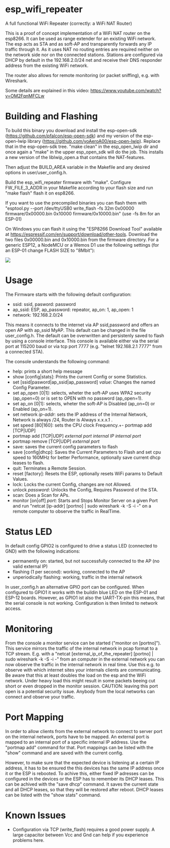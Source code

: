 # esp_wifi_repeater
A full functional WiFi Repeater (correctly: a WiFi NAT Router)

This is a proof of concept implementation of a WiFi NAT router on the esp8266. It can be used as range extender for an existing WiFi network. The esp acts as STA and as soft-AP and transparently forwards any IP traffic through it. As it uses NAT no routing entries are required neither on the network side nor on the connected stations. Stations are configured via DHCP by default in the 192.168.2.0/24 net and receive their DNS responder address from the existing WiFi network.

The router also allows for remote monitoring (or packet sniffing), e.g. with Wireshark. 

Some details are explained in this video: https://www.youtube.com/watch?v=OM2FqnMFCLw

# Building and Flashing
To build this binary you download and install the esp-open-sdk (https://github.com/pfalcon/esp-open-sdk) and my version of the esp-open-lwip library (https://github.com/yoAeroA00/esp-open-lwip). Replace that in the esp-open-sdk tree. "make clean" in the esp_open_lwip dir and once again a "make" in the upper esp_open_sdk will do the job. This installs a new version of the liblwip_open.a that contains the NAT-features.

Then adjust the BUILD_AREA variable in the Makefile and any desired options in user/user_config.h.

Build the esp_wifi_repeater firmware with "make". Configure FW_FILE_3_ADDR in your Makefile according to your flash size and run "make flash" flash it on esp8266.

If you want to use the precompiled binaries you can flash them with "esptool.py --port /dev/ttyUSB0 write_flash -fs 32m 0x00000 firmware/0x00000.bin 0x10000 firmware/0x10000.bin" (use -fs 8m for an ESP-01)

On Windows you can flash it using the "ESP8266 Download Tool" available at https://espressif.com/en/support/download/other-tools. Download the two files 0x00000.bin and 0x10000.bin from the firmware directory. For a generic ESP12, a NodeMCU or a Wemos D1 use the following settings (for an ESP-01 change FLASH SIZE to "8Mbit"):

<img src="https://raw.githubusercontent.com/martin-ger/esp_wifi_repeater/master/FlashRepeaterWindows.jpg">

# Usage
The Firmware starts with the following default configuration:
- ssid: ssid, pasword: password
- ap_ssid: ESP, ap_password: repeator, ap_on: 1, ap_open: 1
- network: 192.168.2.0/24

This means it connects to the internet via AP ssid,password and offers an open AP with ap_ssid MyAP. This default can be changed in the file user_config.h. The default can be overwritten and persistenly saved to flash by using a console interface. This console is available either via the serial port at 115200 baud or via tcp port 7777 (e.g. "telnet 192.168.2.1 7777" from a connected STA). 

The console understands the following command:
- help: prints a short help message
- show [config|stats]: Prints the current Config or some Statistics.
- set [ssid|pasword|ap_ssid|ap_password] _value_: Changes the named Config Parameter.
- set ap_open [0|1]: selects, wheter the soft-AP uses WPA2 security (ap_open=0) or is set to OPEN with no password (ap_open=1).
- set ap_on [0|1]: selects, wheter the soft-AP is Disabled (ap_on=0) or Enabled (ap_on=1).
- set network _ip-addr_: sets the IP address of the Internal Network, Network is always /24, Router is Always x.x.x.1 .
- set speed [80|160]: sets the CPU clock Frequency.+- portmap add [TCP|UDP] <external port> <internal IP> <internal port>
- portmap add [TCP|UDP] _external port_ _internal IP_ _internal port_
- portmap remove [TCP|UDP] _external port_
- save: saves the current config parameters to flash
- save [config|dhcp]: Saves the Current Parameters to Flash and set cpu speed to 160MHz for better Performance, optionally save current dhcp leases to flash.
- quit: Terminates a Remote Session.
- reset [factory]: Resets the ESP, optionally resets WiFi params to Default Values.
- lock: Locks the current Config, changes are not Allowed.
- unlock _password_: Unlocks the Config, Requires Password of the STA.
- scan: Does a Scan for APs.
- monitor [on|off] _port_: Starts and Stops Monitor Server on a given Port and run "netcat [ip-addr] [portno] | sudo wireshark -k -S -i -" on a remote computer to observe the traffic in RealTime.

# Status LED
In default config GPIO2 is configured to drive a status LED (connected to GND) with the following indications:
- permanently on: started, but not successfully connected to the AP (no valid external IP)
- flashing (1 per second): working, connected to the AP
- unperiodically flashing: working, traffic in the internal network

In user_config.h an alternative GPIO port can be configured. When configured to GPIO1 it works with the buildin blue LED on the ESP-01 and ESP-12 boards. However, as GPIO1 ist also the UART-TX-pin this means, that the serial console is not working. Configuration is then limited to network access.

# Monitoring
From the console a monitor service can be started ("monitor on [portno]"). This service mirrors the traffic of the internal network in pcap format to a TCP stream. E.g. with a "netcat [external_ip_of_the_repeater] [portno] | sudo wireshark -k -S -i -" from an computer in the external network you can now observe the traffic in the internal network in real time. Use this e.g. to observe with which internet sites your internals clients are communicating. Be aware that this at least doubles the load on the esp and the WiFi network. Under heavy load this might result in some packets beeing cut short or even dropped in the monitor session. CAUTION: leaving this port open is a potential security issue. Anybody from the local networks can connect and observe your traffic.

# Port Mapping
In order to allow clients from the external network to connect to server port on the internal network, ports have to be mapped. An external port is mapped to an internal port of a specific internal IP address. Use the "portmap add" command for that. Port mappings can be listed with the "show" command and are saved with the current config. 

However, to make sure that the expected device is listening at a certain IP address, it has to be ensured the this devices has the same IP address once it or the ESP is rebooted. To achive this, either fixed IP adresses can be configured in the devices or the ESP has to remember its DHCP leases. This can be achived with the "save dhcp" command. It saves the current state and all DHCP leases, so that they will be restored after reboot. DHCP leases can be listed with the "show stats" command.

# Known Issues
- Configuration via TCP (write_flash) requires a good power supply. A large capacitor between Vcc and Gnd can help if you experience problems here.
